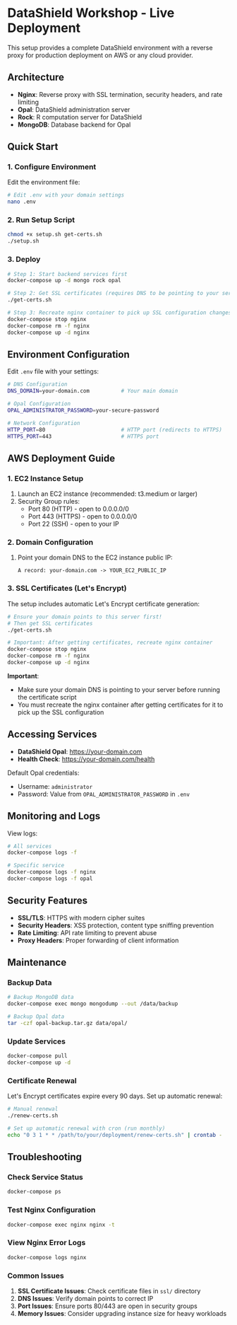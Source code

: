 # DataShield Workshop - Live Deployment

This setup provides a complete DataShield environment with a reverse proxy for production deployment on AWS or any cloud provider.

## Architecture

- **Nginx**: Reverse proxy with SSL termination, security headers, and rate limiting
- **Opal**: DataShield administration server
- **Rock**: R computation server for DataShield
- **MongoDB**: Database backend for Opal

## Quick Start

### 1. Configure Environment

Edit the environment file:
```bash
# Edit .env with your domain settings
nano .env
```

### 2. Run Setup Script

```bash
chmod +x setup.sh get-certs.sh
./setup.sh
```

### 3. Deploy

```bash
# Step 1: Start backend services first
docker-compose up -d mongo rock opal

# Step 2: Get SSL certificates (requires DNS to be pointing to your server)
./get-certs.sh

# Step 3: Recreate nginx container to pick up SSL configuration changes
docker-compose stop nginx
docker-compose rm -f nginx
docker-compose up -d nginx
```

## Environment Configuration

Edit `.env` file with your settings:

```bash
# DNS Configuration
DNS_DOMAIN=your-domain.com          # Your main domain

# Opal Configuration
OPAL_ADMINISTRATOR_PASSWORD=your-secure-password

# Network Configuration
HTTP_PORT=80                        # HTTP port (redirects to HTTPS)
HTTPS_PORT=443                      # HTTPS port
```

## AWS Deployment Guide

### 1. EC2 Instance Setup

1. Launch an EC2 instance (recommended: t3.medium or larger)
2. Security Group rules:
   - Port 80 (HTTP) - open to 0.0.0.0/0
   - Port 443 (HTTPS) - open to 0.0.0.0/0
   - Port 22 (SSH) - open to your IP

### 2. Domain Configuration

1. Point your domain DNS to the EC2 instance public IP:
   ```
   A record: your-domain.com -> YOUR_EC2_PUBLIC_IP
   ```

### 3. SSL Certificates (Let's Encrypt)

The setup includes automatic Let's Encrypt certificate generation:

```bash
# Ensure your domain points to this server first!
# Then get SSL certificates
./get-certs.sh

# Important: After getting certificates, recreate nginx container
docker-compose stop nginx
docker-compose rm -f nginx  
docker-compose up -d nginx
```

**Important**: 
- Make sure your domain DNS is pointing to your server before running the certificate script
- You must recreate the nginx container after getting certificates for it to pick up the SSL configuration

## Accessing Services

- **DataShield Opal**: https://your-domain.com
- **Health Check**: https://your-domain.com/health

Default Opal credentials:
- Username: `administrator`
- Password: Value from `OPAL_ADMINISTRATOR_PASSWORD` in `.env`

## Monitoring and Logs

View logs:
```bash
# All services
docker-compose logs -f

# Specific service
docker-compose logs -f nginx
docker-compose logs -f opal
```

## Security Features

- **SSL/TLS**: HTTPS with modern cipher suites
- **Security Headers**: XSS protection, content type sniffing prevention
- **Rate Limiting**: API rate limiting to prevent abuse
- **Proxy Headers**: Proper forwarding of client information

## Maintenance

### Backup Data

```bash
# Backup MongoDB data
docker-compose exec mongo mongodump --out /data/backup

# Backup Opal data
tar -czf opal-backup.tar.gz data/opal/
```

### Update Services

```bash
docker-compose pull
docker-compose up -d
```

### Certificate Renewal

Let's Encrypt certificates expire every 90 days. Set up automatic renewal:

```bash
# Manual renewal
./renew-certs.sh

# Set up automatic renewal with cron (run monthly)
echo "0 3 1 * * /path/to/your/deployment/renew-certs.sh" | crontab -
```

## Troubleshooting

### Check Service Status
```bash
docker-compose ps
```

### Test Nginx Configuration
```bash
docker-compose exec nginx nginx -t
```

### View Nginx Error Logs
```bash
docker-compose logs nginx
```

### Common Issues

1. **SSL Certificate Issues**: Check certificate files in `ssl/` directory
2. **DNS Issues**: Verify domain points to correct IP
3. **Port Issues**: Ensure ports 80/443 are open in security groups
4. **Memory Issues**: Consider upgrading instance size for heavy workloads 